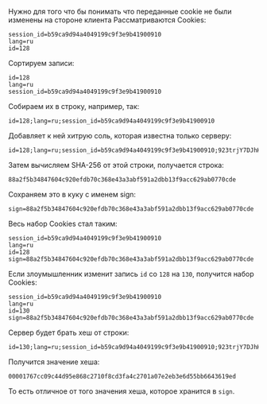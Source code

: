Нужно для того что бы понимать что переданные cookie не были изменены на стороне клиента 
Рассматриваются Cookies:

```
session_id=b59ca9d94a4049199c9f3e9b41900910
lang=ru
id=128
```

Сортируем записи:

```
id=128
lang=ru
session_id=b59ca9d94a4049199c9f3e9b41900910
```

Собираем их в строку, например, так:

```
id=128;lang=ru;session_id=b59ca9d94a4049199c9f3e9b41900910
```

Добавляет к ней хитрую соль, которая известна только серверу:

```
id=128;lang=ru;session_id=b59ca9d94a4049199c9f3e9b41900910;923trjY7DJhH84Kch2f3
```

Затем вычисляем SHA-256 от этой строки, получается строка:

```
88a2f5b34847604c920efdb70c368e43a3abf591a2dbb13f9acc629ab0770cde
```

Сохраняем это в куку с именем sign:

```
sign=88a2f5b34847604c920efdb70c368e43a3abf591a2dbb13f9acc629ab0770cde
```

Весь набор Cookies стал таким:

```
session_id=b59ca9d94a4049199c9f3e9b41900910
lang=ru
id=128
sign=88a2f5b34847604c920efdb70c368e43a3abf591a2dbb13f9acc629ab0770cde
```

Если злоумышленник изменит запись `id` со `128` на `130`, получится набор Cookies:

```
session_id=b59ca9d94a4049199c9f3e9b41900910
lang=ru
id=130
sign=88a2f5b34847604c920efdb70c368e43a3abf591a2dbb13f9acc629ab0770cde
```

Сервер будет брать хеш от строки:

```
id=130;lang=ru;session_id=b59ca9d94a4049199c9f3e9b41900910;923trjY7DJhH84Kch2f3
```

Получится значение хеша:

```
00001767cc09c44d95e868c2710f8cd3fa4c2701a07e2eb3e6d55bb6643619ed
```

То есть отличное от того значения хеша, которое хранится в `sign`.